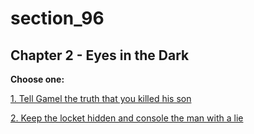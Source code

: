 
# section_96

## Chapter 2 - Eyes in the Dark



**Choose one:**

[1. Tell Gamel the truth that you killed his son](output/chapter2/section_98.md)

[2. Keep the locket hidden and console the man with a lie](output/chapter2/section_97.md)


